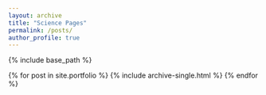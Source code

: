 ```yaml
---
layout: archive
title: "Science Pages"
permalink: /posts/
author_profile: true
---
```


{% include base_path %}


{% for post in site.portfolio %}
  {% include archive-single.html %}
{% endfor %}
